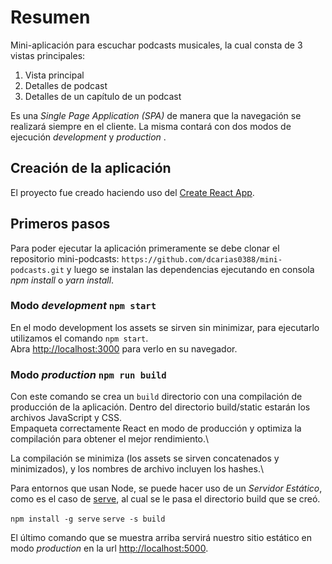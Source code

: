 # Resumen

Mini-aplicación para escuchar podcasts musicales, la cual consta de 3 vistas principales:

1. Vista principal
2. Detalles de podcast
3. Detalles de un capítulo de un podcast

Es una _Single Page Application (SPA)_ de manera que la navegación se realizará siempre en el cliente.
La misma contará con dos modos de ejecución _development_ y _production_ .

## Creación de la aplicación

El proyecto fue creado haciendo uso del [Create React App](https://github.com/facebook/create-react-app).

## Primeros pasos

Para poder ejecutar la aplicación primeramente se debe clonar el repositorio mini-podcasts: `https://github.com/dcarias0388/mini-podcasts.git` y luego se instalan las dependencias ejecutando en consola _npm install_ o _yarn install_.

### Modo _development_ `npm start`

En el modo development los assets se sirven sin minimizar, para ejecutarlo utilizamos el comando `npm start`.\
Abra [http://localhost:3000](http://localhost:3000) para verlo en su navegador.

### Modo _production_ `npm run build`

Con este comando se crea un `build` directorio con una compilación de producción de la aplicación. Dentro del directorio build/static estarán los archivos JavaScript y CSS.\
Empaqueta correctamente React en modo de producción y optimiza la compilación para obtener el mejor rendimiento.\

La compilación se minimiza (los assets se sirven concatenados y minimizados), y los nombres de archivo incluyen los hashes.\

Para entornos que usan Node, se puede hacer uso de un _Servidor Estático_, como es el caso de [serve](https://www.npmjs.com/package/serve), al cual se le pasa el directorio build que se creó.

`npm install -g serve`
`serve -s build`

El último comando que se muestra arriba servirá nuestro sitio estático en modo _production_ en la url [http://localhost:5000](http://localhost:5000).
